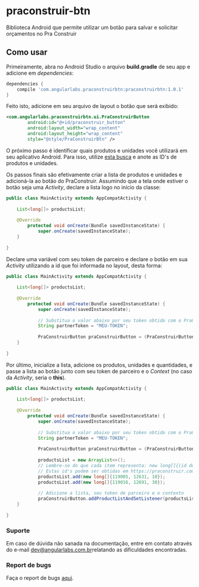# praconstruir-btn

Biblioteca Android que permite utilizar um botão para salvar e solicitar orçamentos no Pra Construir

## Como usar

Primeiramente, abra no Android Studio o arquivo **build.gradle** de seu app e adicione em _dependencies_: 

```gradle
dependencies {
    compile 'com.angularlabs.praconstruirbtn:praconstruirbtn:1.0.1'
}
```

Feito isto, adicione em seu arquivo de layout o botão que será exibido:

```xml
<com.angularlabs.praconstruirbtn.ui.PraConstruirButton
        android:id="@+id/praconstruir_button"
        android:layout_width="wrap_content"
        android:layout_height="wrap_content"
        style="@style/PraConstruirBtn" />
```

O próximo passo é identificar quais produtos e unidades você utilizará em seu aplicativo Android. Para isso, utilize [esta busca](https://praconstruir.com.br/developer/painel/busca) e anote as ID's de produtos e unidades.

Os passos finais são efetivamente criar a lista de produtos e unidades e adicioná-la ao botão do PraConstruir. Assumindo que a tela onde estiver o botão seja uma _Activity_, declare a lista logo no início da classe:

```java
public class MainActivity extends AppCompatActivity {
    
    List<long[]> productsList;
    
    @Override
        protected void onCreate(Bundle savedInstanceState) {
            super.onCreate(savedInstanceState);
    }
    
}
```

Declare uma variável com seu token de parceiro e declare o botão em sua _Activity_ utilizando a id que foi informada no layout, desta forma:
```java
public class MainActivity extends AppCompatActivity {
    
    List<long[]> productsList;
    
    @Override
        protected void onCreate(Bundle savedInstanceState) {
            super.onCreate(savedInstanceState);
            
            // Substitua o valor abaixo por seu token obtido com o PraConstruir
            String partnerToken = "MEU-TOKEN";
            
            PraConstruirButton praConstruirButton = (PraConstruirButton) findViewById(R.id.praconstruir_button);
    }
    
}
```

Por último, inicialize a lista, adicione os produtos, unidades e quantidades, e passe a lista ao botão junto com seu token de parceiro e o _Context_ (no caso da _Activity_, seria o **this**).

```java
public class MainActivity extends AppCompatActivity {
    
    List<long[]> productsList;
    
    @Override
        protected void onCreate(Bundle savedInstanceState) {
            super.onCreate(savedInstanceState);
            
            // Substitua o valor abaixo por seu token obtido com o PraConstruir
            String partnerToken = "MEU-TOKEN";
            
            PraConstruirButton praConstruirButton = (PraConstruirButton) findViewById(R.id.praconstruir_button);
            
            productsList = new ArrayList<>();
            // Lembre-se do que cada item representa: new long[]{(id do produto), (id da unidade), quantidade}
            // Estas id's podem ser obtidas em https://praconstruir.com.br/developer/painel/busca
            productsList.add(new long[]{119005, 12631, 10});
            productsList.add(new long[]{119016, 12691, 30});
            
            // Adicione a lista, seu token de parceiro e o contexto
            praConstruirButton.addProductListAndSetListener(productsList, partnerToken, this);
    }
    
}
```

### Suporte

Em caso de dúvida não sanada na documentação, entre em contato através do e-mail [dev@angularlabs.com.br](mailto:dev@angularlabs.com.br)relatando as dificuldades encontradas.

### Report de bugs

Faça o report de bugs [aqui](https://github.com/AngularTecnologias/praconstruir-btn/issues).
